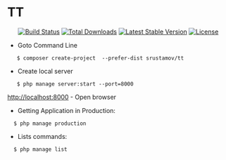 # TT

<p align="center">
<a href="https://travis-ci.org/srustamov/tt"><img src="https://travis-ci.org/srustamov/tt.svg" alt="Build Status"></a>
<a href="https://packagist.org/packages/srustamov/tt"><img src="https://poser.pugx.org/srustamov/tt/d/total.svg" alt="Total Downloads"></a>
<a href="https://packagist.org/packages/srustamov/tt"><img src="https://poser.pugx.org/srustamov/tt/v/stable.svg" alt="Latest Stable Version"></a>
<a href="https://packagist.org/packages/srustamov/tt"><img src="https://poser.pugx.org/srustamov/tt/license.svg" alt="License"></a>
</p>

* Goto Command Line
```
   $ composer create-project  --prefer-dist srustamov/tt
```


* Create local server

```
   $ php manage server:start --port=8000
```
   [http://localhost:8000](http://localhost:8000) - Open browser


* Getting Application in Production:
```
  $ php manage production
```

* Lists commands:
```
  $ php manage list
```
